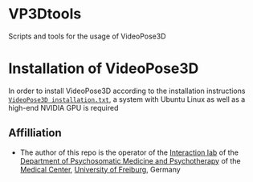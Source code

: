 # VP3Dtools
Scripts and tools for the usage of VideoPose3D

# Installation of VideoPose3D
In order to install VideoPose3D according to the installation instructions [`VideoPose3D installation.txt`](https://github.com/c-hoffmann/VP3Dtools/blob/main/VideoPose3D_installation.txt), a system with Ubuntu Linux as well as a high-end NVIDIA GPU is required

## Affilliation
* The author of this repo is the operator of the [Interaction lab](https://www.uniklinik-freiburg.de/psychosomatik/sektionen/systemische-gesundheitsforschung/interaktionslabor.html) of the [Department of Psychosomatic Medicine and Psychotherapy](https://www.uniklinik-freiburg.de/psychosomatik.html) of the [Medical Center](https://www.uniklinik-freiburg.de/), [University of Freiburg](https://uni-freiburg.de/), Germany
